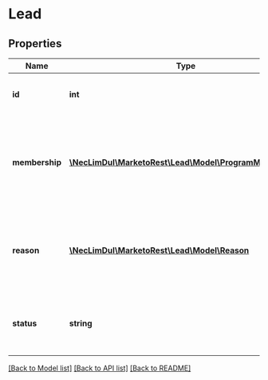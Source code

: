 # Lead

## Properties

Name | Type | Description | Notes
------------ | ------------- | ------------- | -------------
**id** | **int** | Unique integer id of a lead record | [optional] 
**membership** | [**\NecLimDul\MarketoRest\Lead\Model\ProgramMembership**](ProgramMembership.md) | Membership data for the parent program.  Only returned via Get Leads By Program Id | [optional] 
**reason** | [**\NecLimDul\MarketoRest\Lead\Model\Reason**](Reason.md) | Reason object describing why an operation did not succeed for a record | [optional] 
**status** | **string** | Status of the operation performed on the record | [optional] 

[[Back to Model list]](../README.md#documentation-for-models) [[Back to API list]](../README.md#documentation-for-api-endpoints) [[Back to README]](../README.md)
